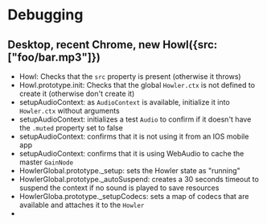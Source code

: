 # Debugging

## Desktop, recent Chrome, new Howl({src: ["foo/bar.mp3"]})

- Howl: Checks that the `src` property is present (otherwise it throws)
- Howl.prototype.init: Checks that the global `Howler.ctx` is not defined to create it (otherwise don't create it)
- setupAudioContext: as `AudioContext` is available, initialize it into `Howler.ctx` without arguments
- setupAudioContext: initializes a test `Audio` to confirm if it doesn't have the `.muted` property set to false
- setupAudioContext: confirms that it is not using it from an IOS mobile app
- setupAudioContext: confirms that it is using WebAudio to cache the master `GainNode`
- HowlerGlobal.prototype._setup: sets the Howler state as "running"
- HowlerGlobal.prototype._autoSuspend: creates a 30 seconds timeout to suspend the context if no sound is played to save resources
- HowlerGloba.prototype._setupCodecs: sets a map of codecs that are available and attaches it to the `Howler`
-

